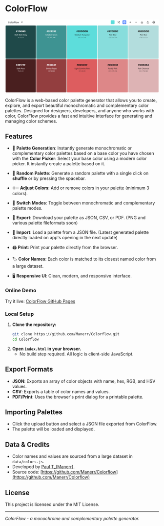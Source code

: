 # ColorFlow

![screenshot](./assets/screenshot.png)

ColorFlow is a web-based color palette generator that allows you to create, explore, and export beautiful monochromatic and complementary color palettes. Designed for designers, developers, and anyone who works with color, ColorFlow provides a fast and intuitive interface for generating and managing color schemes.

## Features

- 🎨 **Palette Generation**: Instantly generate monochromatic or complementary color palettes based on a base color you have chosen with the  **Color Picker**: Select your base color using a modern color picker. It instantly create a palette based on it.

- 🔄 **Random Palette**: Generate a random palette with a single click on **shuffle** or by pressing the spacebar.

- ➕➖ **Adjust Colors**: Add or remove colors in your palette (minimum 3 colors).

- 🔁 **Switch Modes**: Toggle between monochromatic and complementary palette modes.

- 💾 **Export**: Download your palette as JSON, CSV, or PDF. (PNG and various palette fileformats soon)

- 📂 **Import**: Load a palette from a JSON file. (Latest generated palette directly loaded on app's opening in the next update)

- 🖨️ **Print**: Print your palette directly from the browser.

- 🏷️ **Color Names**: Each color is matched to its closest named color from a large dataset.

- 🖥️ **Responsive UI**: Clean, modern, and responsive interface.


### Online Demo

Try it live: [ColorFlow GitHub Pages](https://manerr.github.io/colorflow)

### Local Setup

1. **Clone the repository:**
   ```bash
   git clone https://github.com/Manerr/Colorflow.git
   cd Colorflow
   ```
2. **Open `index.html` in your browser.**
   - No build step required. All logic is client-side JavaScript.


## Export Formats

- **JSON**: Exports an array of color objects with name, hex, RGB, and HSV values.
- **CSV**: Exports a table of color names and values.
- **PDF/Print**: Uses the browser's print dialog for a printable palette.

## Importing Palettes

- Click the upload button and select a JSON file exported from ColorFlow.
- The palette will be loaded and displayed.

## Data & Credits

- Color names and values are sourced from a large dataset in `data/colors.js`.
- Developed by [Paul T_(Manerr)](https://github.com/Manerr).
- Source code: [https://github.com/Manerr/Colorflow](https://github.com/Manerr/Colorflow)

## License

This project is licensed under the MIT License.

---

*ColorFlow - a monochrome and complementary palette generator.* 